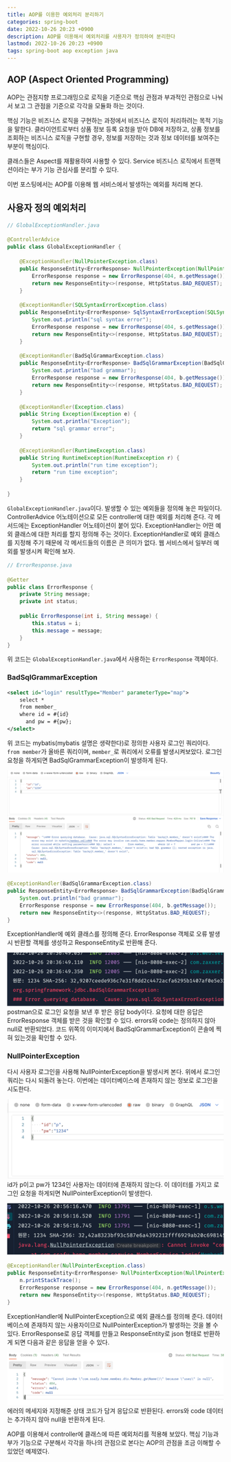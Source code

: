 ```yaml
---
title: AOP를 이용한 예외처리 분리하기
categories: spring-boot
date: 2022-10-26 20:23 +0900
description: AOP를 이용해서 예외처리를 사용자가 정의하여 분리한다
lastmod: 2022-10-26 20:23 +0900
tags: spring-boot aop exception java
---
```


## AOP (Aspect Oriented Programming)

AOP는 관점지향 프로그래밍으로 로직을 기준으로 핵심 관점과 부과적인 관점으로 나눠서 보고 그 관점을 기준으로 각각을 모듈화 하는 것이다.

핵심 기능은 비즈니스 로직을 구현하는 과정에서 비즈니스 로직이 처리하려는 목적 기능을 말한다. 클라이언트로부터 상품 정보 등록 요청을 받아 DB에 저장하고, 상품 정보를 조회하는 비즈니스 로직을 구현할 경우, 정보를 저장하는 것과 정보 데이터를 보여주는 부분이 핵심이다.

클래스들은 Aspect를 재활용하여 사용할 수 있다. Service 비즈니스 로직에서 트랜잭션이라는 부가 기능 관심사를 분리할 수 있다.

이번 포스팅에서는 AOP를 이용해 웹 서비스에서 발생하는 예외를 처리해 본다.

## 사용자 정의 예외처리

```java
// GlobalExceptionHandler.java

@ControllerAdvice
public class GlobalExceptionHandler {

    @ExceptionHandler(NullPointerException.class)
    public ResponseEntity<ErrorResponse> NullPointerException(NullPointerException n) {
        ErrorResponse response = new ErrorResponse(404, n.getMessage());
        return new ResponseEntity<>(response, HttpStatus.BAD_REQUEST);
    }

    @ExceptionHandler(SQLSyntaxErrorException.class)
    public ResponseEntity<ErrorResponse> SqlSyntaxErrorException(SQLSyntaxErrorException s) {
        System.out.println("sql syntax error");
        ErrorResponse response = new ErrorResponse(404, s.getMessage());
        return new ResponseEntity<>(response, HttpStatus.BAD_REQUEST);
    }

    @ExceptionHandler(BadSqlGrammarException.class)
    public ResponseEntity<ErrorResponse> BadSqlGrammarException(BadSqlGrammarException b) {
        System.out.println("bad grammar");
        ErrorResponse response = new ErrorResponse(404, b.getMessage());
        return new ResponseEntity<>(response, HttpStatus.BAD_REQUEST);
    }

    @ExceptionHandler(Exception.class)
    public String Exception(Exception e) {
        System.out.println("Exception");
        return "sql grammar error";
    }

    @ExceptionHandler(RuntimeException.class)
    public String RuntimeException(RuntimeException r) {
        System.out.println("run time exception");
        return "run time exception";
    }

}
```

`GlobalExceptionHandler.java`이다. 발생할 수 있는 예외들을 정의해 놓은 파일이다. ControllerAdvice 어노테이션으로 모든 controller에 대한 예외를 처리해 준다. 각 메서드에는 ExceptionHandler 어노테이션이 붙어 있다. ExceptionHandler는 어떤 예외 클래스에 대한 처리를 할지 정의해 주는 것이다. ExceptionHandler로 예외 클래스를 지정해 주기 때문에 각 메서드들의 이름은 큰 의미가 없다. 웹 서비스에서 일부러 예외를 발생시켜 확인해 보자.

```java
// ErrorResponse.java

@Getter
public class ErrorResponse {
    private String message;
    private int status;

    public ErrorResponse(int i, String message) {
        this.status = i;
        this.message = message;
    }
}
```

위 코드는 `GlobalExceptionHandler.java`에서 사용하는 `ErrorResponse` 객체이다.

### BadSqlGrammarException

```xml
<select id="login" resultType="Member" parameterType="map">
    select *
    from member_
    where id = #{id}
      and pw = #{pw};
</select>
```

위 코드는 mybatis(mybatis 설명은 생략한다)로 정의한 사용자 로그인 쿼리이다. `from member`가 올바른 쿼리이며, `member_`로 쿼리에서 오류를 발생시켜보았다. 로그인 요청을 하게되면 BadSqlGrammarException이 발생하게 된다.

![스크린샷 2022-10-26 오후 8.46.10.png](/images/posting/spring/aop/pic1.png)

```java
@ExceptionHandler(BadSqlGrammarException.class)
public ResponseEntity<ErrorResponse> BadSqlGrammarException(BadSqlGrammarException b) {
    System.out.println("bad grammar");
    ErrorResponse response = new ErrorResponse(404, b.getMessage());
    return new ResponseEntity<>(response, HttpStatus.BAD_REQUEST);
}
```

ExceptionHandler에 예외 클래스를 정의해 준다. ErrorResponse 객체로 오류 발생 시 반환할 객체를 생성하고 ResponseEntity로 반환해 준다.

![스크린샷 2022-10-26 오후 8.40.22.png](/images/posting/spring/aop/pic2.png)
postman으로 로그인 요청을 보낸 후 받은 응답 body이다. 요청에 대한 응답은 ErrorResponse 객체를 받은 것을 확인할 수 있다. errors와 code는 정의하지 않아 null로 반환되었다. 코드 위쪽의 이미지에서 BadSqlGrammarException이 콘솔에 찍혀 있는것을 확인할 수 있다.

### NullPointerException

다시 사용자 로그인을 사용해 NullPointerException을 발생시켜 본다. 위에서 로그인 쿼리는 다시 되돌려 놓는다. 이번에는 데이터베이스에 존재하지 않는 정보로 로그인을 시도한다.

![스크린샷 2022-10-26 오후 8.54.17.png](/images/posting/spring/aop/pic3.png)
id가 p이고 pw가 1234인 사용자는 데이터에 존재하지 않는다. 이 데이터를 가지고 로그인 요청을 하게되면 NullPointerException이 발생한다.

![스크린샷 2022-10-26 오후 8.56.41.png](/images/posting/spring/aop/pic4.png)

```java
@ExceptionHandler(NullPointerException.class)
public ResponseEntity<ErrorResponse> NullPointerException(NullPointerException n) {
    n.printStackTrace();
    ErrorResponse response = new ErrorResponse(404, n.getMessage());
    return new ResponseEntity<>(response, HttpStatus.BAD_REQUEST);
}
```

ExceptionHandler에 NullPointerException으로 예외 클래스를 정의해 준다. 데이터베이스에 존재하지 않는 사용자이므로 NullPointerException가 발생하는 것을 볼 수 있다. ErrorResponse로 응답 객체를 만들고 ResponseEntity로 json 형태로 반환하게 되면 다음과 같은 응답을 얻을 수 있다.

![스크린샷 2022-10-26 오후 8.58.56.png](/images/posting/spring/aop/pic5.png)
에러의 메세지와 지정해준 상태 코드가 담겨 응답으로 반환된다. errors와 code 데이터는 추가하지 않아 null을 반환하게 된다.

AOP를 이용해서 controller에 클래스에 따른 예외처리를 적용해 보았다. 핵심 기능과 부가 기능으로 구분해서 각각을 하나의 관점으로 본다는 AOP의 관점을 조금 이해할 수 있었던 예제였다.
